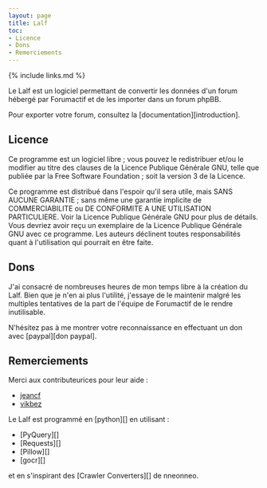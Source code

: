 ```yaml
---
layout: page
title: Lalf
toc:
- Licence
- Dons
- Remerciements
---
```


{% include links.md %}

Le Lalf est un logiciel permettant de convertir les données d'un forum
hébergé par Forumactif et de les importer dans un forum phpBB.

Pour exporter votre forum, consultez la [documentation][introduction].

## Licence

Ce programme est un logiciel libre ; vous pouvez le redistribuer et/ou
le modifier au titre des clauses de la Licence Publique Générale GNU,
telle que publiée par la Free Software Foundation ; soit la version 3
de la Licence.

Ce programme est distribué dans l'espoir qu'il sera utile, mais SANS
AUCUNE GARANTIE ; sans même une garantie implicite de COMMERCIABILITE
ou DE CONFORMITE A UNE UTILISATION PARTICULIERE. Voir la Licence
Publique Générale GNU pour plus de détails. Vous devriez avoir reçu un
exemplaire de la Licence Publique Générale GNU avec ce programme. Les
auteurs déclinent toutes responsabilités quant à l'utilisation qui
pourrait en être faite.

## Dons

J'ai consacré de nombreuses heures de mon temps libre à la création du
Lalf. Bien que je n'en ai plus l'utilité, j'essaye de le maintenir
malgré les multiples tentatives de la part de l'équipe de Forumactif
de le rendre inutilisable.

N'hésitez pas à me montrer votre reconnaissance en effectuant un
don avec [paypal][don paypal].

## Remerciements

Merci aux contributeurices pour leur aide :

- [jeancf](https://github.com/jeancf)
- [vikbez](https://github.com/vikbez)

Le Lalf est programmé en [python][] en utilisant :

- [PyQuery][]
- [Requests][]
- [Pillow][]
- [gocr][]

et en s'inspirant des [Crawler Converters][] de nneonneo.


